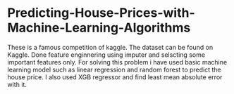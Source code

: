 # Predicting-House-Prices-with-Machine-Learning-Algorithms
These is a famous competition of kaggle.
The dataset can be found on Kaggle.
Done feature enginnering using imputer and selscting some important features only.
For solving this problem i have used basic machine learning model such as linear regression and random forest to predict the house price.
I also used XGB regressor and find least mean absolute error with it.
